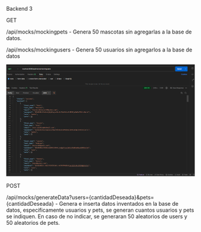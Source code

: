 Backend 3

GET

/api/mocks/mockingpets - Genera 50 mascotas sin agregarlas a la base de datos.

/api/mocks/mockingusers - Genera 50 usuarios sin agregarlos a la base de datos

![Foto](image.png)

POST 

/api/mocks/generateData?users={cantidadDeseada}&pets={cantidadDeseada} - Genera e inserta datos inventados en la base de datos, especificamente usuarios y pets, se generan cuantos usuarios y pets se indiquen. En caso de no indicar, se generaran 50 aleatorios de users y 50 aleatorios de pets.
